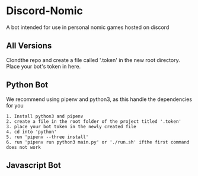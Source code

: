 # Discord-Nomic
A bot intended for use in personal nomic games hosted on discord

## All Versions
Clondthe repo and create a file called '.token' in the new root directory. Place your bot's token in here.

## Python Bot
We recommend using pipenv and python3, as this handle the dependencies for you

	1. Install python3 and pipenv
	2. create a file in the root folder of the project titled '.token'
	3. place your bot token in the newly created file
	4. cd into 'python'
	5. run 'pipenv --three install'
	6. run 'pipenv run python3 main.py' or './run.sh' ifthe first command does not work

## Javascript Bot